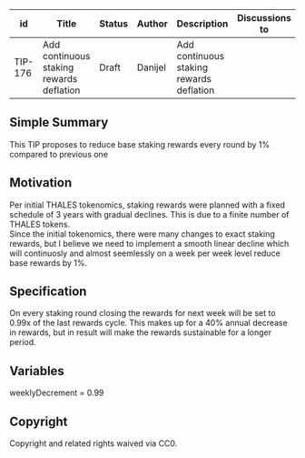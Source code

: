 | id      | Title                 | Status | Author  | Description               | Discussions to | Created    |
| ------- | --------------------- | ------ | ------- | ------------------------- | -------------- | ---------- |
| TIP-176 | Add continuous staking rewards deflation | Draft  | Danijel | Add continuous staking rewards deflation |                | 2023-10-12 |

## Simple Summary

This TIP proposes to reduce base staking rewards every round by 1% compared to previous one 

## Motivation

Per initial THALES tokenomics, staking rewards were planned with a fixed schedule of 3 years with gradual declines. This is due to a finite number of THALES tokens.  
Since the initial tokenomics, there were many changes to exact staking rewards, but I believe we need to implement a smooth linear decline which will continuosly and almost seemlessly on a week per week level reduce base rewards by 1%.  
 
## Specification

On every staking round closing the rewards for next week will be set to 0.99x of the last rewards cycle. This makes up for a 40% annual decrease in rewards, but in result will make the rewards sustainable for a longer period.   
 
## Variables

weeklyDecrement = 0.99


## Copyright

Copyright and related rights waived via CC0.
